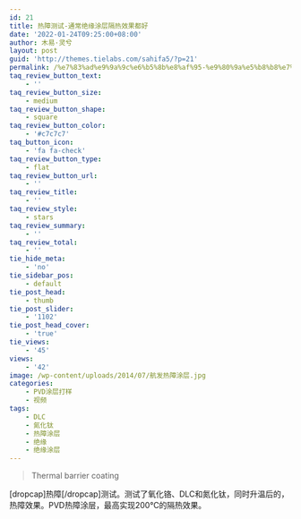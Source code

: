 ```yaml
---
id: 21
title: 热障测试-通常绝缘涂层隔热效果都好
date: '2022-01-24T09:25:00+08:00'
author: 木易·灵兮
layout: post
guid: 'http://themes.tielabs.com/sahifa5/?p=21'
permalink: /%e7%83%ad%e9%9a%9c%e6%b5%8b%e8%af%95-%e9%80%9a%e5%b8%b8%e7%bb%9d%e7%bc%98%e6%b6%82%e5%b1%82%e9%9a%94%e7%83%ad%e6%95%88%e6%9e%9c%e9%83%bd%e5%a5%bd/
taq_review_button_text:
    - ''
taq_review_button_size:
    - medium
taq_review_button_shape:
    - square
taq_review_button_color:
    - '#c7c7c7'
taq_button_icon:
    - 'fa fa-check'
taq_review_button_type:
    - flat
taq_review_button_url:
    - ''
taq_review_title:
    - ''
taq_review_style:
    - stars
taq_review_summary:
    - ''
taq_review_total:
    - ''
tie_hide_meta:
    - 'no'
tie_sidebar_pos:
    - default
tie_post_head:
    - thumb
tie_post_slider:
    - '1102'
tie_post_head_cover:
    - 'true'
tie_views:
    - '45'
views:
    - '42'
image: /wp-content/uploads/2014/07/航发热障涂层.jpg
categories:
    - PVD涂层打样
    - 视频
tags:
    - DLC
    - 氮化钛
    - 热障涂层
    - 绝缘
    - 绝缘涂层
---
```


> Thermal barrier coating

\[dropcap\]热障\[/dropcap\]测试。测试了氧化铬、DLC和氮化钛，同时升温后的，热障效果。PVD热障涂层，最高实现200℃的隔热效果。